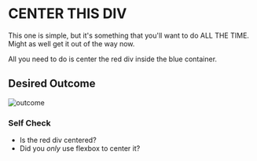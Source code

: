 # CENTER THIS DIV

This one is simple, but it's something that you'll want to do ALL THE TIME.
Might as well get it out of the way now.

All you need to do is center the red div inside the blue container.

## Desired Outcome

![outcome](./desired-outcome.png)

### Self Check

- Is the red div centered?
- Did you _only_ use flexbox to center it?

